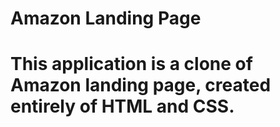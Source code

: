 ﻿# Amazon Landing Page
# This application is a clone of Amazon landing page, created entirely of HTML and CSS.
